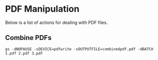 # PDF Manipulation

Below is a list of actions for dealing with PDF files.

## Combine PDFs
```
gs -dNOPAUSE -sDEVICE=pdfwrite -sOUTPUTFILE=combinedpdf.pdf -dBATCH 1.pdf 2.pdf 3.pdf
```
